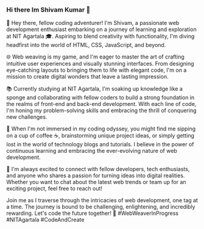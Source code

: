 ### Hi there Im Shivam Kumar 👋
👋 Hey there, fellow coding adventurer! I'm Shivam, a passionate web development enthusiast embarking on a journey of learning and exploration at NIT Agartala 🎓. Aspiring to blend creativity with functionality, I'm diving headfirst into the world of HTML, CSS, JavaScript, and beyond.

🌐 Web weaving is my game, and I'm eager to master the art of crafting intuitive user experiences and visually stunning interfaces. From designing eye-catching layouts to bringing them to life with elegant code, I'm on a mission to create digital wonders that leave a lasting impression.

📚 Currently studying at NIT Agartala, I'm soaking up knowledge like a sponge and collaborating with fellow coders to build a strong foundation in the realms of front-end and back-end development. With each line of code, I'm honing my problem-solving skills and embracing the thrill of conquering new challenges.

🚀 When I'm not immersed in my coding odyssey, you might find me sipping on a cup of coffee ☕, brainstorming unique project ideas, or simply getting lost in the world of technology blogs and tutorials. I believe in the power of continuous learning and embracing the ever-evolving nature of web development.

🤝 I'm always excited to connect with fellow developers, tech enthusiasts, and anyone who shares a passion for turning ideas into digital realities. Whether you want to chat about the latest web trends or team up for an exciting project, feel free to reach out!

Join me as I traverse through the intricacies of web development, one tag at a time. The journey is bound to be challenging, enlightening, and incredibly rewarding. Let's code the future together! 🌟 #WebWeaverInProgress #NITAgartala #CodeAndCreate
